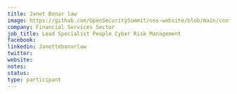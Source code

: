 ```yaml
---
title: Janet Bonar law
image: https://github.com/OpenSecuritySummit/oss-website/blob/main/content/participant/images/Janette%20bonar%20law.jpeg?raw=true
company: Financial Services Sector
job_title: Lead Specialist People Cyber Risk Management 
facebook:
linkedin: Janettebonarlaw
twitter: 
website: 
notes:
status: 
type: participant
---
```

